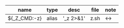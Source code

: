 | name         |  type  |  desc                                        |  file |  note |
| ------------ | ------ | -------------------------------------------- | ----- | ----- |
| ${_Z_CMD:-z} |  alias |  '_z 2>&1'                                   |  z.sh |  <->  |
